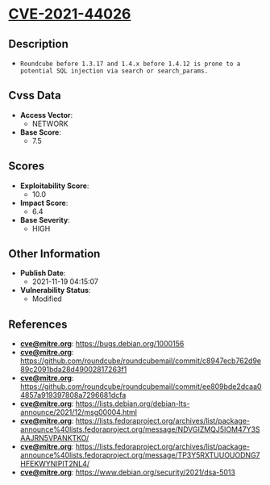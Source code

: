 
# [CVE-2021-44026](https://cve.mitre.org/cgi-bin/cvename.cgi?name=CVE-2021-44026)

## Description

- `Roundcube before 1.3.17 and 1.4.x before 1.4.12 is prone to a potential SQL injection via search or search_params.`

## Cvss Data

- **Access Vector**:
  - NETWORK
- **Base Score**:
  - 7.5

## Scores

- **Exploitability Score**:
  - 10.0
- **Impact Score**:
  - 6.4
- **Base Severity**:
  - HIGH

## Other Information

- **Publish Date**:
  - 2021-11-19 04:15:07
- **Vulnerability Status**:
  - Modified

## References

- **cve@mitre.org**: https://bugs.debian.org/1000156
- **cve@mitre.org**: https://github.com/roundcube/roundcubemail/commit/c8947ecb762d9e89c2091bda28d49002817263f1
- **cve@mitre.org**: https://github.com/roundcube/roundcubemail/commit/ee809bde2dcaa04857a919397808a7296681dcfa
- **cve@mitre.org**: https://lists.debian.org/debian-lts-announce/2021/12/msg00004.html
- **cve@mitre.org**: https://lists.fedoraproject.org/archives/list/package-announce%40lists.fedoraproject.org/message/NDVGIZMQJ5IOM47Y3SAAJRN5VPANKTKO/
- **cve@mitre.org**: https://lists.fedoraproject.org/archives/list/package-announce%40lists.fedoraproject.org/message/TP3Y5RXTUUOUODNG7HFEKWYNIPIT2NL4/
- **cve@mitre.org**: https://www.debian.org/security/2021/dsa-5013
